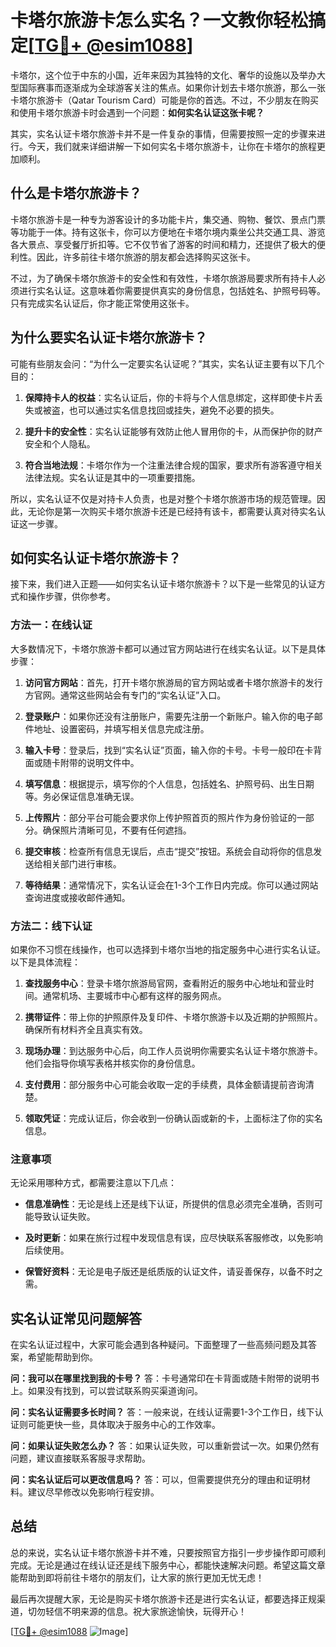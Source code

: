 # 卡塔尔旅游卡怎么实名？一文教你轻松搞定[[TG💪+ @esim1088](https://t.me/s/esim1088)]

卡塔尔，这个位于中东的小国，近年来因为其独特的文化、奢华的设施以及举办大型国际赛事而逐渐成为全球游客关注的焦点。如果你计划去卡塔尔旅游，那么一张卡塔尔旅游卡（Qatar Tourism Card）可能是你的首选。不过，不少朋友在购买和使用卡塔尔旅游卡时会遇到一个问题：**如何实名认证这张卡呢？**

其实，实名认证卡塔尔旅游卡并不是一件复杂的事情，但需要按照一定的步骤来进行。今天，我们就来详细讲解一下如何实名卡塔尔旅游卡，让你在卡塔尔的旅程更加顺利。

## 什么是卡塔尔旅游卡？

卡塔尔旅游卡是一种专为游客设计的多功能卡片，集交通、购物、餐饮、景点门票等功能于一体。持有这张卡，你可以方便地在卡塔尔境内乘坐公共交通工具、游览各大景点、享受餐厅折扣等。它不仅节省了游客的时间和精力，还提供了极大的便利性。因此，许多前往卡塔尔旅游的朋友都会选择购买这张卡。

不过，为了确保卡塔尔旅游卡的安全性和有效性，卡塔尔旅游局要求所有持卡人必须进行实名认证。这意味着你需要提供真实的身份信息，包括姓名、护照号码等。只有完成实名认证后，你才能正常使用这张卡。

## 为什么要实名认证卡塔尔旅游卡？

可能有些朋友会问：“为什么一定要实名认证呢？”其实，实名认证主要有以下几个目的：

1. **保障持卡人的权益**：实名认证后，你的卡将与个人信息绑定，这样即使卡片丢失或被盗，也可以通过实名信息找回或挂失，避免不必要的损失。
   
2. **提升卡的安全性**：实名认证能够有效防止他人冒用你的卡，从而保护你的财产安全和个人隐私。

3. **符合当地法规**：卡塔尔作为一个注重法律合规的国家，要求所有游客遵守相关法律法规。实名认证是其中的一项重要措施。

所以，实名认证不仅是对持卡人负责，也是对整个卡塔尔旅游市场的规范管理。因此，无论你是第一次购买卡塔尔旅游卡还是已经持有该卡，都需要认真对待实名认证这一步骤。

## 如何实名认证卡塔尔旅游卡？

接下来，我们进入正题——如何实名认证卡塔尔旅游卡？以下是一些常见的认证方式和操作步骤，供你参考。

### 方法一：在线认证

大多数情况下，卡塔尔旅游卡都可以通过官方网站进行在线实名认证。以下是具体步骤：

1. **访问官方网站**：首先，打开卡塔尔旅游局的官方网站或者卡塔尔旅游卡的发行方官网。通常这些网站会有专门的“实名认证”入口。

2. **登录账户**：如果你还没有注册账户，需要先注册一个新账户。输入你的电子邮件地址、设置密码，并填写相关信息完成注册。

3. **输入卡号**：登录后，找到“实名认证”页面，输入你的卡号。卡号一般印在卡背面或随卡附带的说明文件中。

4. **填写信息**：根据提示，填写你的个人信息，包括姓名、护照号码、出生日期等。务必保证信息准确无误。

5. **上传照片**：部分平台可能会要求你上传护照首页的照片作为身份验证的一部分。确保照片清晰可见，不要有任何遮挡。

6. **提交审核**：检查所有信息无误后，点击“提交”按钮。系统会自动将你的信息发送给相关部门进行审核。

7. **等待结果**：通常情况下，实名认证会在1-3个工作日内完成。你可以通过网站查询进度或接收邮件通知。

### 方法二：线下认证

如果你不习惯在线操作，也可以选择到卡塔尔当地的指定服务中心进行实名认证。以下是具体流程：

1. **查找服务中心**：登录卡塔尔旅游局官网，查看附近的服务中心地址和营业时间。通常机场、主要城市中心都有这样的服务网点。

2. **携带证件**：带上你的护照原件及复印件、卡塔尔旅游卡以及近期的护照照片。确保所有材料齐全且真实有效。

3. **现场办理**：到达服务中心后，向工作人员说明你需要实名认证卡塔尔旅游卡。他们会指导你填写表格并核实你的身份信息。

4. **支付费用**：部分服务中心可能会收取一定的手续费，具体金额请提前咨询清楚。

5. **领取凭证**：完成认证后，你会收到一份确认函或新的卡，上面标注了你的实名信息。

### 注意事项

无论采用哪种方式，都需要注意以下几点：

- **信息准确性**：无论是线上还是线下认证，所提供的信息必须完全准确，否则可能导致认证失败。
  
- **及时更新**：如果在旅行过程中发现信息有误，应尽快联系客服修改，以免影响后续使用。

- **保管好资料**：无论是电子版还是纸质版的认证文件，请妥善保存，以备不时之需。

## 实名认证常见问题解答

在实名认证过程中，大家可能会遇到各种疑问。下面整理了一些高频问题及其答案，希望能帮助到你。

**问：我可以在哪里找到我的卡号？**
答：卡号通常印在卡背面或随卡附带的说明书上。如果没有找到，可以尝试联系购买渠道询问。

**问：实名认证需要多长时间？**
答：一般来说，在线认证需要1-3个工作日，线下认证则可能更快一些，具体取决于服务中心的工作效率。

**问：如果认证失败怎么办？**
答：如果认证失败，可以重新尝试一次。如果仍然有问题，建议直接联系客服寻求帮助。

**问：实名认证后可以更改信息吗？**
答：可以，但需要提供充分的理由和证明材料。建议尽早修改以免影响行程安排。

## 总结

总的来说，实名认证卡塔尔旅游卡并不难，只要按照官方指引一步步操作即可顺利完成。无论是通过在线认证还是线下服务中心，都能快速解决问题。希望这篇文章能帮助到即将前往卡塔尔的朋友们，让大家的旅行更加无忧无虑！

最后再次提醒大家，无论是购买卡塔尔旅游卡还是进行实名认证，都要选择正规渠道，切勿轻信不明来源的信息。祝大家旅途愉快，玩得开心！

[[TG💪+ @esim1088](https://t.me/s/esim1088) ![Image](https://i.postimg.cc/4NQfJmqS/Snipaste-2025-05-13-00-14-12.png)]